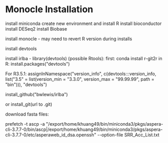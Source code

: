 # Monocle Installation

install miniconda
create new environment and install R
install bioconductor
install DESeq2
install Biobase

install monocle - may need to revert R version during installs

install devtools


install irlba -
library(devtools) (possible Rtools):
first: conda install r-git2r
in R:
install.packages("devtools")

For R3.5.1:
assignInNamespace("version_info", c(devtools:::version_info, list("3.5" = list(version_min = "3.3.0", version_max = "99.99.99", path = "bin"))), "devtools")

install_github("bwlewis/irlba")

or install_git(url to .git)


download fasta files:

prefetch -t ascp -a "/export/home/khuang49/bin/miniconda3/pkgs/aspera-cli-3.7.7-0/bin/ascp|/export/home/khuang49/bin/miniconda3/pkgs/aspera-cli-3.7.7-0/etc/asperaweb_id_dsa.openssh" --option-file SRR_Acc_List.txt 

